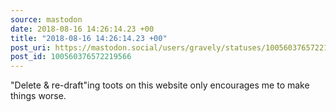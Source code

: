 ```yaml
---
source: mastodon
date: 2018-08-16 14:26:14.23 +00
title: "2018-08-16 14:26:14.23 +00"
post_uri: https://mastodon.social/users/gravely/statuses/100560376572219566
post_id: 100560376572219566
---
```

"Delete & re-draft"ing toots on this website only encourages me to make things worse.


